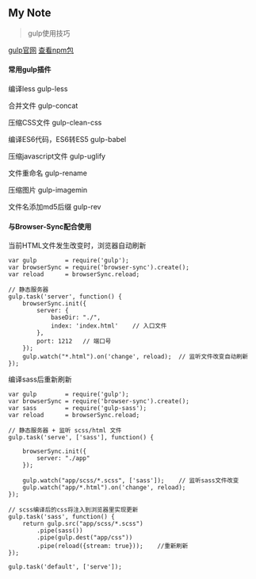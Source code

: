 My Note
--------
> gulp使用技巧

[gulp官网](http://www.gulpjs.com.cn/docs/getting-started/)
[查看npm包](https://www.npmjs.com/)

#### 常用gulp插件
编译less gulp-less

合并文件 gulp-concat

压缩CSS文件 gulp-clean-css

编译ES6代码，ES6转ES5 gulp-babel

压缩javascript文件 gulp-uglify

文件重命名 gulp-rename

压缩图片 gulp-imagemin

文件名添加md5后缀 gulp-rev

#### 与Browser-Sync配合使用
当前HTML文件发生改变时，浏览器自动刷新
```
var gulp        = require('gulp');
var browserSync = require('browser-sync').create();
var reload      = browserSync.reload;

// 静态服务器
gulp.task('server', function() {
    browserSync.init({
        server: {
            baseDir: "./",
            index: 'index.html'    // 入口文件
        },
		port: 1212   // 端口号
    });
    gulp.watch("*.html").on('change', reload);  // 监听文件改变自动刷新
});
```
编译sass后重新刷新
```
var gulp        = require('gulp');
var browserSync = require('browser-sync').create();
var sass        = require('gulp-sass');
var reload      = browserSync.reload;

// 静态服务器 + 监听 scss/html 文件
gulp.task('serve', ['sass'], function() {

    browserSync.init({
        server: "./app"
    });

    gulp.watch("app/scss/*.scss", ['sass']);    // 监听sass文件改变
    gulp.watch("app/*.html").on('change', reload);
});

// scss编译后的css将注入到浏览器里实现更新
gulp.task('sass', function() {
    return gulp.src("app/scss/*.scss")
        .pipe(sass())
        .pipe(gulp.dest("app/css"))
        .pipe(reload({stream: true}));    //重新刷新
});

gulp.task('default', ['serve']);
```